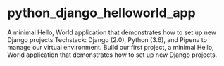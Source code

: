 # python_django_helloworld_app
A minimal  Hello, World application that demonstrates how to set up new Django projects
Techstack: Django (2.0), Python (3.6), and Pipenv to manage our virtual environment. 
Build our first project, a minimal  Hello, World application that demonstrates how to set up new Django projects. 
